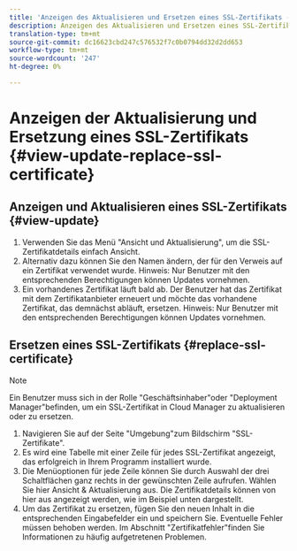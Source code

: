```yaml
---
title: 'Anzeigen des Aktualisieren und Ersetzen eines SSL-Zertifikats - Verwalten von SSL '
description: Anzeigen des Aktualisieren und Ersetzen eines SSL-Zertifikats - Verwalten von SSL-Zertifikaten
translation-type: tm+mt
source-git-commit: dc16623cbd247c576532f7c0b0794dd32d2dd653
workflow-type: tm+mt
source-wordcount: '247'
ht-degree: 0%

---
```



# Anzeigen der Aktualisierung und Ersetzung eines SSL-Zertifikats {#view-update-replace-ssl-certificate}

## Anzeigen und Aktualisieren eines SSL-Zertifikats {#view-update}

1. Verwenden Sie das Menü &quot;Ansicht und Aktualisierung&quot;, um die SSL-Zertifikatdetails einfach Ansicht.
1. Alternativ dazu können Sie den Namen ändern, der für den Verweis auf ein Zertifikat verwendet wurde. Hinweis: Nur Benutzer mit den entsprechenden Berechtigungen können Updates vornehmen.
1. Ein vorhandenes Zertifikat läuft bald ab. Der Benutzer hat das Zertifikat mit dem Zertifikatanbieter erneuert und möchte das vorhandene Zertifikat, das demnächst abläuft, ersetzen. Hinweis: Nur Benutzer mit den entsprechenden Berechtigungen können Updates vornehmen.

## Ersetzen eines SSL-Zertifikats {#replace-ssl-certificate}

>[!NOTE]
>Ein Benutzer muss sich in der Rolle &quot;Geschäftsinhaber&quot;oder &quot;Deployment Manager&quot;befinden, um ein SSL-Zertifikat in Cloud Manager zu aktualisieren oder zu ersetzen.

1. Navigieren Sie auf der Seite &quot;Umgebung&quot;zum Bildschirm &quot;SSL-Zertifikate&quot;.
1. Es wird eine Tabelle mit einer Zeile für jedes SSL-Zertifikat angezeigt, das erfolgreich in Ihrem Programm installiert wurde.
1. Die Menüoptionen für jede Zeile können Sie durch Auswahl der drei Schaltflächen ganz rechts in der gewünschten Zeile aufrufen. Wählen Sie hier Ansicht &amp; Aktualisierung aus. Die Zertifikatdetails können von hier aus angezeigt werden, wie im Beispiel unten dargestellt.
1. Um das Zertifikat zu ersetzen, fügen Sie den neuen Inhalt in die entsprechenden Eingabefelder ein und speichern Sie. Eventuelle Fehler müssen behoben werden. Im Abschnitt &quot;Zertifikatfehler&quot;finden Sie Informationen zu häufig aufgetretenen Problemen.